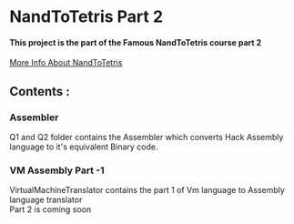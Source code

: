 # NandToTetris Part 2
#### This project is the part of the Famous NandToTetris course part 2
[More Info About NandToTetris](https://www.nand2tetris.org/)


## Contents : 

### Assembler
Q1 and Q2 folder contains the Assembler which converts Hack Assembly language to it's equivalent Binary code.

### VM Assembly Part -1 
VirtualMachineTranslator contains the part 1 of Vm language to Assembly language translator
</br>
Part 2 is coming soon

